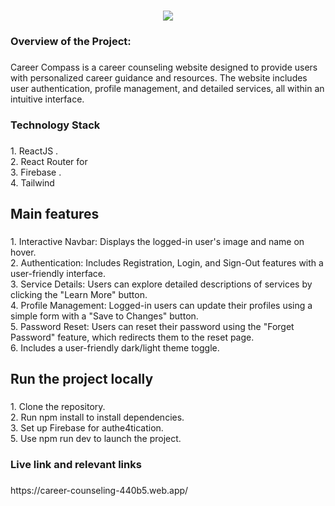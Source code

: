 ###

<div align="center">
  <img src="https://i.ibb.co.com/YyhF4MB/Whats-App-Image-2025-01-08-at-17-06-22-7c6a0c4e.jpg"  />
</div>

<h3 align="left">Overview of the Project:</h3>

###

<p align="left">Career Compass is a career counseling website designed to provide users with personalized career guidance and resources. The website includes user authentication, profile management, and detailed services, all within an intuitive interface.</p>

###

<h3 align="left">Technology Stack</h3>

###

<p align="left">1. ReactJS .<br>2. React Router for<br>3. Firebase .<br>4. Tailwind</p>

###

<h2 align="left">Main features</h2>

###

<p align="left">1. Interactive Navbar: Displays the logged-in user's image and name on hover.<br>2. Authentication: Includes Registration, Login, and Sign-Out features with a user-friendly interface.<br>3. Service Details: Users can explore detailed descriptions of services by clicking the "Learn More" button.<br>4. Profile Management: Logged-in users can update their profiles using a simple form with a "Save to Changes" button.<br>5. Password Reset: Users can reset their password using the "Forget Password" feature, which redirects them to the reset page.<br>6. Includes a user-friendly dark/light theme toggle.</p>

###

<h2 align="left">Run the project locally</h2>

###

<p align="left">1. Clone the repository.<br>2. Run npm install to install dependencies.<br>3. Set up Firebase for authe4tication.<br>5. Use npm run dev to launch the project.</p>

###

<h3 align="left">Live link and relevant links</h3>

###

<p align="left">https://career-counseling-440b5.web.app/</p>

###
